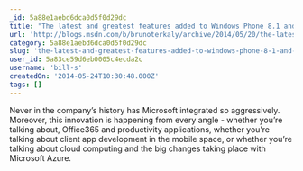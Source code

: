 ```yaml
---
_id: 5a88e1aebd6dca0d5f0d29dc
title: "The latest and greatest features added to Windows Phone 8.1 and Microsoft Azure - 5/20/2014"
url: 'http://blogs.msdn.com/b/brunoterkaly/archive/2014/05/20/the-latest-and-greatest-features-added-to-windows-phone-8-1-and-microsoft-azure-5-20-2014.aspx'
category: 5a88e1aebd6dca0d5f0d29dc
slug: 'the-latest-and-greatest-features-added-to-windows-phone-8-1-and-microsoft-azure-5202014'
user_id: 5a83ce59d6eb0005c4ecda2c
username: 'bill-s'
createdOn: '2014-05-24T10:30:48.000Z'
tags: []
---
```


Never in the company’s history has Microsoft integrated so aggressively. Moreover, this innovation is happening from every angle - whether you’re talking about, Office365 and productivity applications, whether you’re talking about client app development in the mobile space, or whether you’re talking about cloud computing and the big changes taking place with Microsoft Azure.
